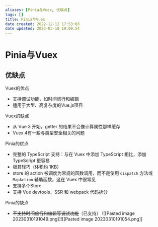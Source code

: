 ```yaml
---
aliases: [Pinia与Vuex, 优缺点]
tags: []
title: Pinia与Vuex
date created: 2022-12-12 17:53:03
date updated: 2023-03-10 19:09:54
---
```


# Pinia与Vuex

## 优缺点

Vuex的优点

- 支持调试功能，如时间旅行和编辑
- 适用于大型、高复杂度的Vue.js项目

Vuex的缺点

- 从 Vue 3 开始，getter 的结果不会像计算属性那样缓存
- Vuex 4有一些与类型安全相关的问题

Pinia的优点

- 完整的 TypeScript 支持：与在 Vuex 中添加 TypeScript 相比，添加 TypeScript 更容易
- 极其轻巧（体积约 1KB）
- store 的 action 被调度为常规的函数调用，而不是使用 `dispatch` 方法或 `MapAction` 辅助函数，这在 Vuex 中很常见
- 支持多个Store
- 支持 Vue devtools、SSR 和 webpack 代码拆分

Pinia的缺点

- ~~不支持时间旅行和编辑等调试功能~~（已支持）
![[Pasted image 20230310191049.png]]![[Pasted image 20230310191054.png]]
